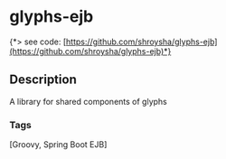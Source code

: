 # glyphs-ejb
{*> see code: [https://github.com/shroysha/glyphs-ejb](https://github.com/shroysha/glyphs-ejb)*}

## Description
A library for shared components of glyphs

### Tags
[Groovy, Spring Boot EJB]
